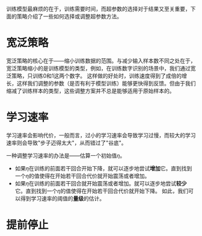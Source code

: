 训练模型最麻烦的在于，训练需要时间，而超参数的选择对于结果又至关重要，下面的策略介绍了一些如何选择或调整超参数方法。
# 宽泛策略
宽泛策略的核心在于——缩小训练数据的范围。与减少输入样本数不同之处在于，宽泛策略缩小的是训练模型的类型，例如，在训练数字识别的场景中，我们通过宽泛策略，只训练0和1这两个数字。
这样做的好处时，训练速度得到了成倍的增长，这样我们调整的参数（是否有利于模型训练）能够更快得到反馈。但由于我们缩减了训练样本的类型，这些调整方案并不总是能够适用于原始样本的。

# 学习速率
学习速率会影响代价，一般而言，过小的学习速率会导致学习过慢，而较大的学习速率则会导致"步子迈得太大"，从而错过了"谷底"。

一种调整学习速率的办法是——估算一个初始值$\eta$。
- 如果$\eta$在训练的前面若干回合开始下降，就可以逐步地尝试**增加**它。直到找到一个$\eta$的值使得在开始若干回合代价就开始震荡或者增加。
- 如果$\eta$在训练的前面若干回合就开始震荡或者增加。就可以逐步地尝试**较少**它。直到找到一个$\eta$的值使得在开始若干回合代价就开始下降。
如此，我们可以得到学习速率的阈值的**量级**的估计。
# 提前停止
